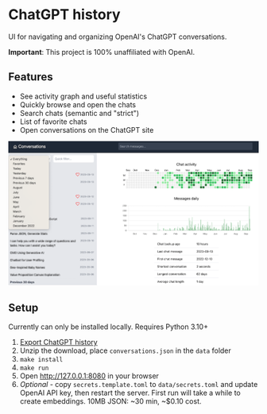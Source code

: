 # ChatGPT history

UI for navigating and organizing OpenAI's ChatGPT conversations.

**Important**: This project is 100% unaffiliated with OpenAI.

## Features

- See activity graph and useful statistics
- Quickly browse and open the chats
- Search chats (semantic and "strict")
- List of favorite chats
- Open conversations on the ChatGPT site

![Screenshot](static/screenshot.png)

## Setup

Currently can only be installed locally. Requires Python 3.10+

1. [Export ChatGPT history](https://help.openai.com/en/articles/7260999-how-do-i-export-my-chatgpt-history-and-data)
2. Unzip the download, place `conversations.json` in the `data` folder
3. `make install`
4. `make run`
5. Open http://127.0.0.1:8080 in your browser
6. *Optional* - copy `secrets.template.toml` to `data/secrets.toml` and update OpenAI API key, then restart the server. First run will take a while to create embeddings. 10MB JSON: ~30 min, ~$0.10 cost.
